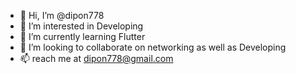 - 👋 Hi, I’m @dipon778
- 👀 I’m interested in Developing
- 🌱 I’m currently learning Flutter
- 💞️ I’m looking to collaborate on networking as well as Developing
- 📫 reach me at dipon778@gmail.com

<!---
dipon778/dipon778 is a ✨ special ✨ repository because its `README.md` (this file) appears on your GitHub profile.
You can click the Preview link to take a look at your changes.
--->
